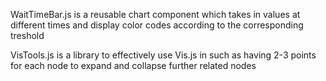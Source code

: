 WaitTimeBar.js is a reusable chart component which takes in values at different times and display color codes according to the corresponding treshold

VisTools.js is a library to effectively use Vis.js in such as having 2-3 points for each node to expand and collapse further related nodes

